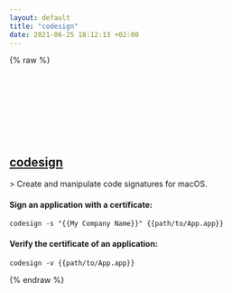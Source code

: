 ```yaml
---
layout: default
title: "codesign"
date: 2021-06-25 18:12:13 +02:00
---
```

{% raw %}
<h2 id="codesign">
  <a href="/en/osx/codesign.html">codesign</a> <a href="#codesign"><svg class="icon">
    <use href="/assets/images/unicode_sprite.svg#link" />
  </svg></a>
</h2>
> Create and manipulate code signatures for macOS.

#### Sign an application with a certificate:
```shell
codesign -s "{{My Company Name}}" {{path/to/App.app}}
```
#### Verify the certificate of an application:
```shell
codesign -v {{path/to/App.app}}
```
{% endraw %}